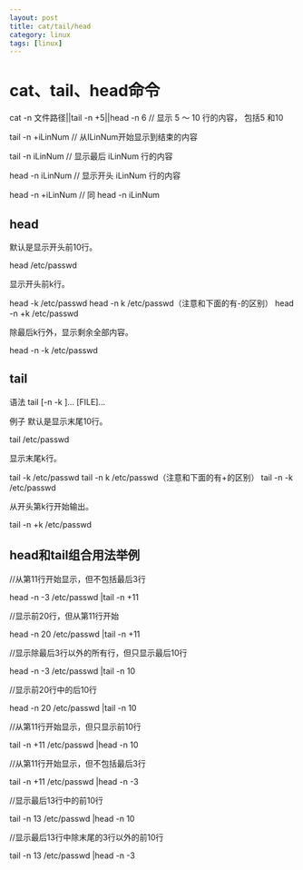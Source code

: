 ```yaml
---
layout: post
title: cat/tail/head
category: linux
tags: [linux]
---
```


# cat、tail、head命令

cat -n 文件路径||tail -n +5||head -n 6   // 显示 5 ～ 10 行的内容， 包括5 和10

tail -n +iLinNum   // 从ILinNum开始显示到结束的内容

tail -n iLinNum     // 显示最后 iLinNum 行的内容

head -n iLinNum // 显示开头 iLinNum 行的内容

head -n +iLinNum // 同 head -n iLinNum

## head
默认是显示开头前10行。

head /etc/passwd

显示开头前k行。

head -k /etc/passwd
head -n k /etc/passwd（注意和下面的有-的区别）
head -n +k /etc/passwd

除最后k行外，显示剩余全部内容。

head -n -k /etc/passwd

## tail

语法 tail [-n -k ]... [FILE]...

例子
默认是显示末尾10行。

tail /etc/passwd

显示末尾k行。

tail -k /etc/passwd
tail -n k /etc/passwd（注意和下面的有+的区别）
tail -n -k /etc/passwd

从开头第k行开始输出。

tail -n +k /etc/passwd


## head和tail组合用法举例

//从第11行开始显示，但不包括最后3行

 head -n -3 /etc/passwd |tail -n +11

//显示前20行，但从第11行开始

head -n 20 /etc/passwd |tail -n +11 

//显示除最后3行以外的所有行，但只显示最后10行

 head -n -3 /etc/passwd |tail -n 10 

//显示前20行中的后10行

head -n 20 /etc/passwd |tail -n 10 

//从第11行开始显示，但只显示前10行

tail -n +11 /etc/passwd |head -n 10 

//从第11行开始显示，但不包括最后3行

tail -n +11 /etc/passwd |head -n -3

//显示最后13行中的前10行

tail -n 13 /etc/passwd |head -n 10 

//显示最后13行中除末尾的3行以外的前10行

tail -n 13 /etc/passwd |head -n -3
